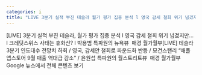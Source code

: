 ```yaml
---
categories: i
title: "LIVE 3분기 실적 부진 테슬라 월가 평가 집중 분석 l 영국 감세 철회 위기 넘겼지만 l 크레딧스위스 사태는 휴화산 l 박용범 특파원의 뉴욕뷰  매경 월가월부"
---
```

[LIVE] 3분기 실적 부진 테슬라, 월가 평가 집중 분석 l 영국 감세 철회 위기 넘겼지만... l 크레딧스위스 사태는 휴화산? l 박용범 특파원의 뉴욕뷰&nbsp;&nbsp;매경 월가월부[LIVE] 테슬라 3분기 인도대수 전망치 하회 / 영국, 감세안 철회로 파운드화 반등 / 모건스탠리 “애플 앱스토어 9월 매출 역대급 감소” / 윤원섭 특파원의 월스트리트뷰&nbsp;&nbsp;매경 월가월부Google 뉴스에서 전체 콘텐츠 보기